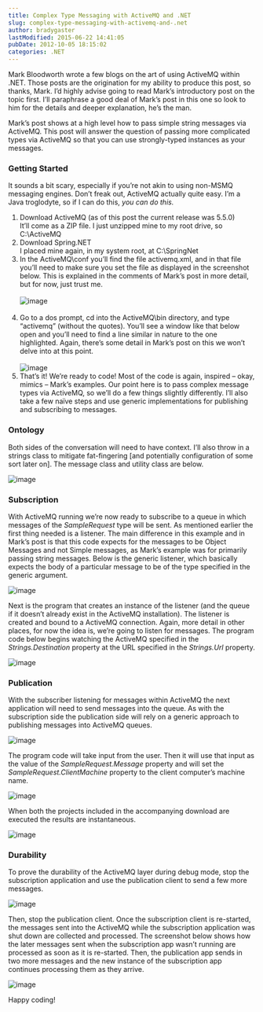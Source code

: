 ```yaml
---
title: Complex Type Messaging with ActiveMQ and .NET
slug: complex-type-messaging-with-activemq-and-.net
author: bradygaster
lastModified: 2015-06-22 14:41:05
pubDate: 2012-10-05 18:15:02
categories: .NET
---
```


<p>
  <a>Mark Bloodworth</a>  wrote a few blogs on the art of using ActiveMQ within .NET. Those posts are the origination for my ability to produce this post, so thanks, Mark. I&#x2019;d highly advise going to read Mark&#x2019;s
  <a>introductory post on the topic</a>  first. I&#x2019;ll paraphrase a good deal of Mark&#x2019;s post in this one so look to him for the details and deeper explanation, he&#x2019;s the man.</p>
<p>Mark&#x2019;s post shows at a high level how to pass simple string messages via ActiveMQ. This post will answer the question of passing more complicated types via ActiveMQ so that you can use strongly-typed instances as your messages.</p>
<h3>
  <strong>Getting Started</strong> 
</h3>
<p>It sounds a bit scary, especially if you&#x2019;re not akin to using non-MSMQ messaging engines. Don&#x2019;t freak out, ActiveMQ actually quite easy. I&#x2019;m a Java troglodyte, so if I can do this, <em>you can do this. </em> </p>
<ol>
  <li>
    <a>Download ActiveMQ</a>  (as of this post the current release was 5.5.0)
    <br>It&#x2019;ll come as a ZIP file. I just unzipped mine to my root drive, so C:\ActiveMQ</li>
  <li>
    <a>Download Spring.NET</a> 
    <br>I placed mine again, in my system root, at C:\SpringNet</li>
  <li>In the ActiveMQ\conf you&#x2019;ll find the file activemq.xml, and in that file you&#x2019;ll need to make sure you set the file as displayed in the screenshot below. This is explained in the comments of Mark&#x2019;s post in more detail, but for now, just trust me.
    <br>
    <br>
    <img alt="image" src="/posts/complex-type-messaging-with-activemq-and-.net/media/image_3.png">
    <br>
    <br>
  </li>
  <li>Go to a dos prompt, cd into the ActiveMQ\bin directory, and type &#x201C;activemq&#x201D; (without the quotes). You&#x2019;ll see a window like that below open and you&#x2019;ll need to find a line similar in nature to the one highlighted. Again, there&#x2019;s some detail in Mark&#x2019;s
    post on this we won&#x2019;t delve into at this point.
    <br>
    <br>
    <img alt="image" src="/posts/complex-type-messaging-with-activemq-and-.net/media/image_6.png">
  </li>
  <li>That&#x2019;s it! We&#x2019;re ready to code! Most of the code is again, inspired &#x2013; okay, mimics &#x2013; Mark&#x2019;s examples. Our point here is to pass complex message types via ActiveMQ, so we&#x2019;ll do a few things slightly differently. I&#x2019;ll also take a few na&#xEF;ve steps and use
    generic implementations for publishing and subscribing to messages. </li>
</ol>
<h3>Ontology</h3>
<p>Both sides of the conversation will need to have context. I&#x2019;ll also throw in a strings class to mitigate fat-fingering [and potentially configuration of some sort later on]. The message class and utility class are below.</p>
<p>
  <img alt="image" src="/posts/complex-type-messaging-with-activemq-and-.net/media/image_9.png">
</p>
<h3>Subscription</h3>
<p>With ActiveMQ running we&#x2019;re now ready to subscribe to a queue in which messages of the <em>SampleRequest </em> type will be sent. As mentioned earlier the first thing needed is a listener. The main difference in this example and in Mark&#x2019;s post is that
  this code expects for the messages to be Object Messages and not Simple messages, as Mark&#x2019;s example was for primarily passing string messages. Below is the generic listener, which basically expects the body of a particular message to be of the type
  specified in the generic argument.</p>
<p>
  <img alt="image" src="/posts/complex-type-messaging-with-activemq-and-.net/media/image_14.png">
</p>
<p>Next is the program that creates an instance of the listener (and the queue if it doesn&#x2019;t already exist in the ActiveMQ installation). The listener is created and bound to a ActiveMQ connection. Again, more detail in other places, for now the idea is,
  we&#x2019;re going to listen for messages. The program code below begins watching the ActiveMQ specified in the <em>Strings.Destination</em>  property at the URL specified in the <em>Strings.Url </em> property.</p>
<p>
  <img alt="image" src="/posts/complex-type-messaging-with-activemq-and-.net/media/image_15.png">
</p>
<h3>Publication</h3>
<p>With the subscriber listening for messages within ActiveMQ the next application will need to send messages into the queue. As with the subscription side the publication side will rely on a generic approach to publishing messages into ActiveMQ queues.</p>
<p>
  <img alt="image" src="/posts/complex-type-messaging-with-activemq-and-.net/media/image_18.png">
</p>
<p>The program code will take input from the user. Then it will use that input as the value of the <em>SampleRequest.Message </em> property and will set the <em>SampleRequest.ClientMachine </em> property to the client computer&#x2019;s machine name.</p>
<p>
  <img alt="image" src="/posts/complex-type-messaging-with-activemq-and-.net/media/image_21.png">
</p>
<p>When both the projects included in the accompanying download are executed the results are instantaneous.</p>
<p>
  <img alt="image" src="/posts/complex-type-messaging-with-activemq-and-.net/media/image_28.png">
</p>
<h3>Durability</h3>
<p>To prove the durability of the ActiveMQ layer during debug mode, stop the subscription application and use the publication client to send a few more messages.</p>
<p>
  <img alt="image" src="/posts/complex-type-messaging-with-activemq-and-.net/media/image_29.png">
</p>
<p>Then, stop the publication client. Once the subscription client is re-started, the messages sent into the ActiveMQ while the subscription application was shut down are collected and processed. The screenshot below shows how the later messages sent when
  the subscription app wasn&#x2019;t running are processed as soon as it is re-started. Then, the publication app sends in two more messages and the new instance of the subscription app continues processing them as they arrive.</p>
<p>
  <img alt="image" src="/posts/complex-type-messaging-with-activemq-and-.net/media/image_30.png">
</p>
<p>Happy coding!</p>
